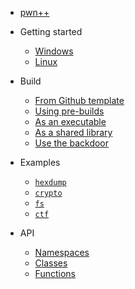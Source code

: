 - [pwn++](/)

- Getting started

    - [Windows](/setup.md#Linux)
    - [Linux](/setup.md#Linux)

- Build

    - [From Github template](/build.md#template)
    - [Using pre-builds](/build.md#prebuilds)
    - [As an executable](/build.md#executable)
    - [As a shared library](/build.md#shared-lib)
    - [Use the backdoor](/build.md#backdoor)

- Examples

    - [`hexdump`](/examples.md)
    - [`crypto`](/examples.md)
    - [`fs`](/examples.md)
    - [`ctf`](/examples.md)

- API
    - [Namespaces](#)
    - [Classes](#)
    - [Functions](#)

